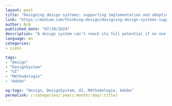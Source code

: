 ```yaml
---
layout: post
title: "Designing design systems: supporting implementation and adoption"
link: "https://medium.com/thinking-design/designing-design-systems-supporting-implementation-and-adoption-aaa0c4919ab3"
author: N/A
published_date: "07/10/2024"
description: "A design system can’t reach its full potential if no one’s using it as intended. Beautifully designed components need to be paired with thoughtfully written guidance and ongoing support as the system evolves."
language: en
categories:
- Liens

tags:
- "Design"
- "DesignSystem"
- "UI"
- "Méthodologie"
- "Adobe"

og-tags: "Design, DesignSystem, UI, Méthodologie, Adobe"
permalink: /:categories/:year/:month/:day/:title/
---
```

